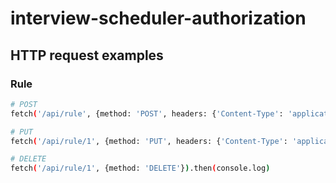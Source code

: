 # interview-scheduler-authorization

## HTTP request examples

### Rule

``` bash
# POST
fetch('/api/rule', {method: 'POST', headers: {'Content-Type': 'application/json'}, body: JSON.stringify({name: 'test', description: 'desc', target:'1 == 1',condition: 'true', effect: true})}).then(console.log)

# PUT
fetch('/api/rule/1', {method: 'PUT', headers: {'Content-Type': 'application/json'}, body: JSON.stringify({id:1,name: 'ttt', target:'2 == 1', effect: true})}).then(console.log)

# DELETE
fetch('/api/rule/1', {method: 'DELETE'}).then(console.log)
```
